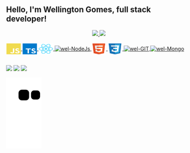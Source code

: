 ## Hello, I'm Wellington Gomes, full stack developer!


<div align="center">
  <a href="https://github.com/WelGomws">
  <img height="180em" src="https://github-readme-stats.vercel.app/api?username=welgomws&show_icons=true&theme=dracula&include_all_commits=true&count_private=true"/>
  <img height="180em" src="https://github-readme-stats.vercel.app/api/top-langs/?username=welgomws&layout=compact&langs_count=7&theme=dracula"/>
</div>
<div style="display: inline_block"><br>
  <img align="center" alt="wel-Js" height="30" width="40" src="https://raw.githubusercontent.com/devicons/devicon/master/icons/javascript/javascript-plain.svg">
  <img align="center" alt="wel-Ts" height="30" width="40" src="https://raw.githubusercontent.com/devicons/devicon/master/icons/typescript/typescript-plain.svg">
  <img align="center" alt="wel-React" height="30" width="40" src="https://raw.githubusercontent.com/devicons/devicon/master/icons/react/react-original.svg">
  <img align="center" alt="wel-NodeJs" height="30" width="40" src="https://cdn.jsdelivr.net/gh/devicons/devicon/icons/nodejs/nodejs-original.svg" />       
  <img align="center" alt="wel-HTML" height="30" width="40" src="https://raw.githubusercontent.com/devicons/devicon/master/icons/html5/html5-original.svg">
  <img align="center" alt="wel-CSS" height="30" width="40" src="https://raw.githubusercontent.com/devicons/devicon/master/icons/css3/css3-original.svg">
  <img align="center" alt="wel-GIT" height="30" width="40" src="https://cdn.jsdelivr.net/gh/devicons/devicon/icons/git/git-original.svg">
  <img align="center" alt="wel-Mongo" height="30" width="40" src="https://cdn.jsdelivr.net/gh/devicons/devicon/icons/mongodb/mongodb-plain.svg" />
</div>
  
  ##
 
<div> 
  <a href="https://www.instagram.com/weelgomws/" target="_blank"><img src="https://img.shields.io/badge/-Instagram-%23E4405F?style=for-the-badge&logo=instagram&logoColor=white" target="_blank"></a>
  <a href = "mailto:wellingtondomingos.gomes@gmail.com"><img src="https://img.shields.io/badge/-Gmail-%23333?style=for-the-badge&logo=gmail&logoColor=white" target="_blank"></a>
  <a href="https://www.linkedin.com/in/wellington-domingos-gomes-6a5b25160/" target="_blank"><img src="https://img.shields.io/badge/-LinkedIn-%230077B5?style=for-the-badge&logo=linkedin&logoColor=white" target="_blank"></a> 
 
  ![Snake animation](https://github.com/welgomws/welgomws/blob/output/github-contribution-grid-snake.svg)
 
</div>
